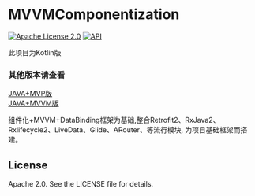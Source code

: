 # MVVMComponentization

[![Apache License 2.0][1]][2]
[![API][3]][4]

此项目为Kotlin版

### 其他版本请查看<br>
[JAVA+MVP版][5]<br>
[JAVA+MVVM版][6]

组件化+MVVM+DataBinding框架为基础,整合Retrofit2、RxJava2、Rxlifecycle2、LiveData、Glide、ARouter、等流行模块,
为项目基础框架而搭建。


## License

Apache 2.0. See the LICENSE file for details.


[1]:https://img.shields.io/:license-apache-blue.svg
[2]:https://www.apache.org/licenses/LICENSE-2.0.html
[3]:https://img.shields.io/badge/API-24%2B-red.svg?style=flat
[4]:https://android-arsenal.com/api?level=24

[5]:https://github.com/SoarY/MVPComDesign
[6]:https://github.com/SoarY/MVVMComDesign
